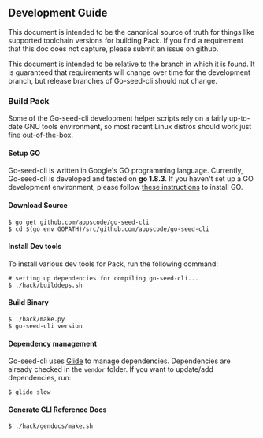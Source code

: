 ## Development Guide
This document is intended to be the canonical source of truth for things like supported toolchain versions for building Pack.
If you find a requirement that this doc does not capture, please submit an issue on github.

This document is intended to be relative to the branch in which it is found. It is guaranteed that requirements will change over time
for the development branch, but release branches of Go-seed-cli should not change.

### Build Pack
Some of the Go-seed-cli development helper scripts rely on a fairly up-to-date GNU tools environment, so most recent Linux distros should
work just fine out-of-the-box.

#### Setup GO
Go-seed-cli is written in Google's GO programming language. Currently, Go-seed-cli is developed and tested on **go 1.8.3**. If you haven't set up a GO
development environment, please follow [these instructions](https://golang.org/doc/code.html) to install GO.

#### Download Source

```console
$ go get github.com/appscode/go-seed-cli
$ cd $(go env GOPATH)/src/github.com/appscode/go-seed-cli
```

#### Install Dev tools
To install various dev tools for Pack, run the following command:

```console
# setting up dependencies for compiling go-seed-cli...
$ ./hack/builddeps.sh
```

#### Build Binary
```
$ ./hack/make.py
$ go-seed-cli version
```

#### Dependency management
Go-seed-cli uses [Glide](https://github.com/Masterminds/glide) to manage dependencies. Dependencies are already checked in the `vendor` folder.
If you want to update/add dependencies, run:
```console
$ glide slow
```

#### Generate CLI Reference Docs
```console
$ ./hack/gendocs/make.sh
```
